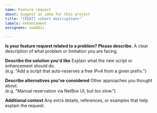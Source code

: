 ```yaml
---
name: Feature request
about: Suggest an idea for this project
title: "[FEAT] <short description>"
labels: enhancement
assignees: swaQQii

---
```


**Is your feature request related to a problem? Please describe.**
A clear description of what problem or limitation you are facing.  

**Describe the solution you'd like**
Explain what the new script or enhancement should do.  
(e.g. "Add a script that auto-reserves a free IPv4 from a given prefix.")

**Describe alternatives you've considered**
Other approaches you thought about.  
(e.g. "Manual reservation via NetBox UI, but too slow.")

**Additional context**
Any extra details, references, or examples that help explain the request.
